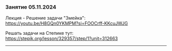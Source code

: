 ### Занятие 05.11.2024  

Лекция - Решение задачи "Змейка":  
https://youtu.be/H8GQn0YKMPM?si=FOOCrff-KKcuJWJG  

Решать задачи на Степике тут:  
https://stepik.org/lesson/329357/step/1?unit=312663  

---  